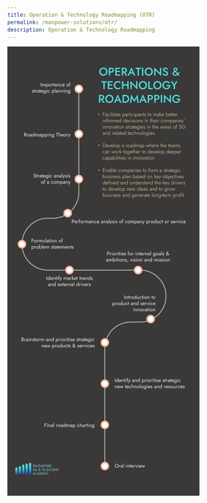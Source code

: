 ```yaml
---
title: Operation & Technology Roadmapping (OTR)
permalink: /manpower-solutions/otr/
description: Operation & Technology Roadmapping
---
```


![Operation and Technology Roadmapping (OTR)](/images/manpower-solutions/OTR-S.png)